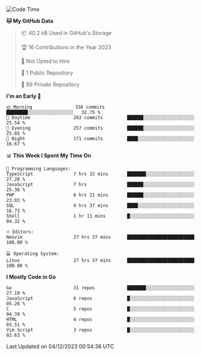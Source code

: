 
<!--START_SECTION:waka-->
![Code Time](http://img.shields.io/badge/Code%20Time-4%2C355%20hrs-blue)

**🐱 My GitHub Data** 

> 📦 40.2 kB Used in GitHub's Storage 
 > 
> 🏆 16 Contributions in the Year 2023
 > 
> 🚫 Not Opted to Hire
 > 
> 📜 1 Public Repository 
 > 
> 🔑 89 Private Repository 
 > 
**I'm an Early 🐤** 

```text
🌞 Morning                336 commits         ████████░░░░░░░░░░░░░░░░░   32.75 % 
🌆 Daytime                262 commits         ██████░░░░░░░░░░░░░░░░░░░   25.54 % 
🌃 Evening                257 commits         ██████░░░░░░░░░░░░░░░░░░░   25.05 % 
🌙 Night                  171 commits         ████░░░░░░░░░░░░░░░░░░░░░   16.67 % 
```


📊 **This Week I Spent My Time On** 

```text
💬 Programming Languages: 
TypeScript               7 hrs 32 mins       ███████░░░░░░░░░░░░░░░░░░   27.28 % 
JavaScript               7 hrs               ██████░░░░░░░░░░░░░░░░░░░   25.36 % 
PHP                      6 hrs 21 mins       ██████░░░░░░░░░░░░░░░░░░░   23.03 % 
SQL                      4 hrs 37 mins       ████░░░░░░░░░░░░░░░░░░░░░   16.73 % 
Shell                    1 hr 11 mins        █░░░░░░░░░░░░░░░░░░░░░░░░   04.32 % 

🔥 Editors: 
Neovim                   27 hrs 37 mins      █████████████████████████   100.00 % 

💻 Operating System: 
Linux                    27 hrs 37 mins      █████████████████████████   100.00 % 
```

**I Mostly Code in Go** 

```text
Go                       31 repos            ███████░░░░░░░░░░░░░░░░░░   27.19 % 
JavaScript               6 repos             █░░░░░░░░░░░░░░░░░░░░░░░░   05.26 % 
C                        5 repos             █░░░░░░░░░░░░░░░░░░░░░░░░   04.39 % 
HTML                     4 repos             █░░░░░░░░░░░░░░░░░░░░░░░░   03.51 % 
Vim Script               3 repos             █░░░░░░░░░░░░░░░░░░░░░░░░   02.63 % 
```




 Last Updated on 04/12/2023 00:54:36 UTC
<!--END_SECTION:waka-->
